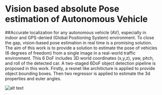 # Vision based absolute Pose estimation of Autonomous Vehicle

##Accurate localization for any autonomous vehicle (AV), especially in indoor and GPS-denied (Global Positioning System) environment. To close the gap, vision-based pose estimation in real time is a promising solution. The aim of this work is to provide a solution to estimate the pose of vehicles (6 degrees of freedom) from a single image in a real-world traffic environment. This 6 DoF includes 3D world coordinates (x,y,z), yaw, pitch, and roll of the detected car. A two-staged 6DoF object detection pipeline is proposed in this work. Firstly, a resnet like architicture is applied to provide object bounding boxes. Then two regressor is applied to estimate the 3d properties and euler angles.

![alt text](images/successful.png)
